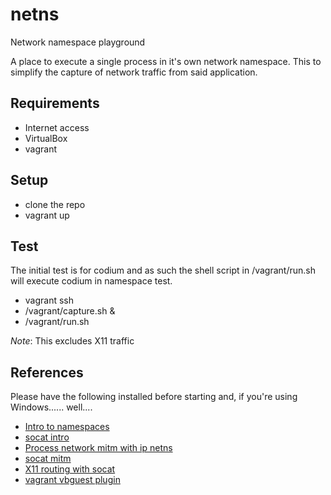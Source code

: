 # netns
Network namespace playground

A place to execute a single process in it's own network namespace.  This to simplify the capture of network traffic from said application.

## Requirements
- Internet access
- VirtualBox
- vagrant

## Setup
- clone the repo
- vagrant up

## Test
The initial test is for codium and as such the shell script in /vagrant/run.sh will execute codium in namespace test.
- vagrant ssh
- /vagrant/capture.sh &
- /vagrant/run.sh

*Note*: This excludes X11 traffic

## References
Please have the following installed before starting and, if you're using Windows...... well....
- [Intro to namespaces](https://blog.scottlowe.org/2013/09/04/introducing-linux-network-namespaces/)
- [socat intro](https://copyconstruct.medium.com/socat-29453e9fc8a6)
- [Process network mitm with ip netns](https://bytefreaks.net/gnulinux/how-to-capture-all-network-traffic-of-a-single-process)
- [socat mitm ](https://gist.github.com/jhass/5896418)
- [X11 routing with socat](https://unix.stackexchange.com/a/274703)
- [vagrant vbguest plugin](https://github.com/dotless-de/vagrant-vbguest)

